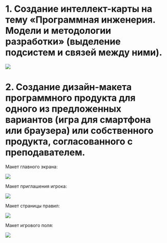 # 1. Создание интеллект-карты на тему «Программная инженерия. Модели и методологии разработки» (выделение подсистем и связей между ними).

![](https://i.ibb.co/3rGc8qV/image.png)

# 2. Создание дизайн-макета программного продукта для одного из предложенных вариантов (игра для смартфона или браузера) или собственного продукта, согласованного с преподавателем.

Макет главного экрана:

![](https://i.ibb.co/k5Bjm7F/1.png)

Макет приглашения игрока:

![](https://i.ibb.co/zFgCHw9/2.png)

Макет страницы правил:

![](https://i.ibb.co/D7ZhsdZ/3.png)

Макет игрового поля:

![](https://i.ibb.co/tm4mLnc/4.png)
